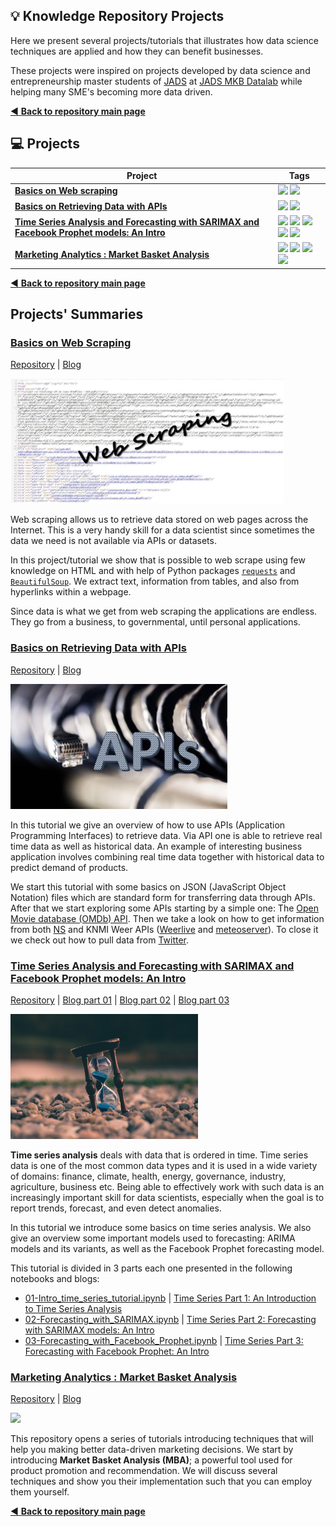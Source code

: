 ## :bulb: Knowledge Repository Projects

Here we present several projects/tutorials that illustrates how data science techniques are applied and how they can benefit businesses.

These projects were inspired on projects developed by data science and entrepreneurship master students of [JADS](https://www.jads.nl/) at [JADS MKB Datalab](https://jadsmkbdatalab.nl/) 
while helping many SME's becoming more data driven.

[:arrow_backward: **Back to repository main page**](https://github.com/MKB-Datalab/mkbdatalab_knowledge_repository_main)

## :computer: Projects
<!--ts-->

| Project | Tags |
| --- | --- |
| [**Basics on Web scraping**](https://github.com/MKB-Datalab/basics_web_scraping) | <img src="https://img.shields.io/badge/-Web%20Scraping -blueviolet"> <img src="https://img.shields.io/badge/-Python-blue"> |
| [**Basics on Retrieving Data with APIs**](https://github.com/MKB-Datalab/retrieving-data-with-apis) | <img src="https://img.shields.io/badge/-%20API -blueviolet"> <img src="https://img.shields.io/badge/-Python-blue"> |
| [**Time Series Analysis and Forecasting with SARIMAX and Facebook Prophet models: An Intro**](https://github.com/MKB-Datalab/time-series-analysis-with-SARIMAX-and-Prophet) | <img src="https://img.shields.io/badge/-%20Forecasting -yellow"> <img src="https://img.shields.io/badge/-%20ARIMA -yellow"> <img src="https://img.shields.io/badge/-%20statsmodel -yellowgreen"> <img src="https://img.shields.io/badge/-%20FacebookProphet -yellow">  <img src="https://img.shields.io/badge/-Python-blue"> |
| [**Marketing Analytics : Market Basket Analysis**](https://github.com/MKB-Datalab/marketing-analysis-part-1-market-basket-analysis) | <img src="https://img.shields.io/badge/-%20MarketingAnalytics -red"> <img src="https://img.shields.io/badge/-%20MarketBasketAnalysis -red"> <img src="https://img.shields.io/badge/-%20MLxtend -9cf"> <img src="https://img.shields.io/badge/-Python-blue"> |
    



[:arrow_backward: **Back to repository main page**](https://github.com/MKB-Datalab/mkbdatalab_knowledge_repository_main)

<!--te-->

## Projects' Summaries

<a name="basics-web-scraping"/></a>
###  [**Basics on Web Scraping**](https://github.com/MKB-Datalab/basics_web_scraping)
[Repository](https://github.com/MKB-Datalab/basics_web_scraping) | [Blog](https://jadsmkbdatalab.nl/web-scraping/)

<img src="https://github.com/MKB-Datalab/basics_web_scraping/blob/master/images/webpage_webscraping.JPG" height="200"/>

Web scraping allows us to retrieve data stored on web pages across the Internet. This is a very handy skill for a data scientist since sometimes 
the data we need is not available via APIs or datasets.

In this project/tutorial we show that is possible to web scrape using few knowledge on HTML and with help 
of Python packages [`requests`](https://requests.readthedocs.io/en/master/) and [`BeautifulSoup`](https://www.crummy.com/software/BeautifulSoup/bs4/doc/). We extract 
text, information from tables, and also from hyperlinks within a webpage.

Since data is what we get from web scraping the applications are endless. They go from a business, to governmental, until personal applications.  
	
<a name="retrieving-data-with-apis"/></a>
###  [**Basics on Retrieving Data with APIs**](https://github.com/MKB-Datalab/retrieving-data-with-apis)
[Repository](https://github.com/MKB-Datalab/retrieving-data-with-apis) | [Blog](https://jadsmkbdatalab.nl/retrieving-data-with-apis-an-intro/)

<img src="https://github.com/MKB-Datalab/retrieving-data-with-apis/blob/master/images/API_cover_Matthew_Henry_Burst.JPG" height="200"/>

In this tutorial we give an overview of how to use APIs (Application Programming Interfaces) to retrieve data. Via API one is able to retrieve real time 
data as well as historical data. An example of interesting business application involves combining real time data together with historical data to predict  demand of products.

We start this tutorial with some basics on JSON (JavaScript Object Notation) files which are standard form for transferring data through APIs. After that we start exploring 
some APIs starting by a simple one: The [Open Movie database (OMDb) API]( http://www.omdbapi.com/). Then we take a look on how to get information from both 
[NS]( https://apiportal.ns.nl/) and KNMI Weer APIs ([Weerlive]( https://weerlive.nl/delen.php) and [meteoserver]( https://meteoserver.nl/)).
To close it we check out how to pull data from [Twitter]( https://twitter.com/home?lang=en).
  
<a name="time-series-analysis-with-SARIMAX-and-Prophet"/></a>
###  [**Time Series Analysis and Forecasting with SARIMAX and Facebook Prophet models: An Intro**](https://github.com/MKB-Datalab/time-series-analysis-with-SARIMAX-and-Prophet)
[Repository](https://github.com/MKB-Datalab/time-series-analysis-with-SARIMAX-and-Prophet) | [Blog part 01](https://jadsmkbdatalab.nl/an-introduction-to-time-series-analysis/) | [Blog part 02](https://jadsmkbdatalab.nl/forecasting-with-sarimax-models/) | [Blog part 03](https://jadsmkbdatalab.nl/forecasting-with-facebook-prophet-models-an-intro/)

<img src="https://github.com/MKB-Datalab/time-series-analysis-with-SARIMAX-and-Prophet/blob/master/images/aron-visuals-BXOXnQ26B7o-unsplash.jpg" height="200"/>

**Time series analysis** deals with data that is ordered in time. Time series data is one of the most common data types and it is used in a wide variety of domains: finance, climate, health, energy, governance, industry, agriculture, business etc. Being able to effectively work with such data is an increasingly important skill for data scientists, especially when the goal is to report trends, forecast, and even detect anomalies.

In this tutorial we introduce some basics on time series analysis. We also give an overview some important models used to forecasting: ARIMA models and its variants, as well as the Facebook Prophet forecasting model.

This tutorial is divided in 3 parts each one presented in the following notebooks and blogs:

* [01-Intro_time_series_tutorial.ipynb](https://github.com/MKB-Datalab/time-series-analysis-with-SARIMAX-and-Prophet/blob/master/notebooks/01-Intro_time_series_tutorial.ipynb) | [Time Series Part 1: An Introduction to Time Series Analysis](https://jadsmkbdatalab.nl/an-introduction-to-time-series-analysis/)
* [02-Forecasting_with_SARIMAX.ipynb](https://github.com/MKB-Datalab/time-series-analysis-with-SARIMAX-and-Prophet/blob/master/notebooks/02-Forecasting_with_SARIMAX.ipynb) | [Time Series Part 2: Forecasting with SARIMAX models: An Intro](https://jadsmkbdatalab.nl/forecasting-with-sarimax-models/)
* [03-Forecasting_with_Facebook_Prophet.ipynb](https://github.com/MKB-Datalab/time-series-analysis-with-SARIMAX-and-Prophet/blob/master/notebooks/03-Forecasting_with_Facebook_Prophet.ipynb) | [Time Series Part 3: Forecasting with Facebook Prophet: An Intro](https://jadsmkbdatalab.nl/forecasting-with-facebook-prophet-models-an-intro/)

<a name="marketing-analysis-part-1-market-basket-analysis"/></a>
###  [**Marketing Analytics : Market Basket Analysis**](https://github.com/MKB-Datalab/marketing-analysis-part-1-market-basket-analysis)
[Repository](https://github.com/MKB-Datalab/marketing-analysis-part-1-market-basket-analysis) | [Blog](https://jadsmkbdatalab.nl/forecasting-with-sarimax-models/)

<img src="https://github.com/MKB-Datalab/marketing-analysis-part-1-market-basket-analysis/blob/master/images/dave-goudreau-0uH7NLMaMtQ-unsplash_modified.jpg" height="200"/>

This repository opens a series of tutorials introducing techniques that will help you making better data-driven marketing decisions.
We start by introducing **Market Basket Analysis (MBA)**; a powerful tool used for product promotion and recommendation.
We will discuss several techniques and show you their implementation such that you can employ them yourself.


[:arrow_backward: **Back to repository main page**](https://github.com/MKB-Datalab/mkbdatalab_knowledge_repository_main)



<!--- ADD ANOTHER PROJECT THE SAME AS ABOVE --->

